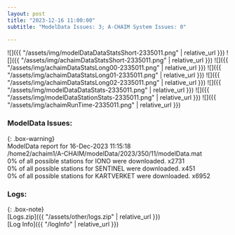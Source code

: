 ```yaml
---
layout: post
title: "2023-12-16 11:00:00"
subtitle: "ModelData Issues: 3; A-CHAIM System Issues: 0"

---
```


![]({{ "/assets/img/modelDataDataStatsShort-2335011.png" | relative_url }})
![]({{ "/assets/img/achaimDataStatsShort-2335011.png" | relative_url }})
![]({{ "/assets/img/achaimDataStatsLong00-2335011.png" | relative_url }})
![]({{ "/assets/img/achaimDataStatsLong01-2335011.png" | relative_url }})
![]({{ "/assets/img/achaimDataStatsLong02-2335011.png" | relative_url }})
![]({{ "/assets/img/modelDataDataStats-2335011.png" | relative_url }})
![]({{ "/assets/img/modelDataStationStats-2335011.png" | relative_url }})
![]({{ "/assets/img/achaimRunTime-2335011.png" | relative_url }})


### ModelData Issues:  
  
{: .box-warning}  
 ModelData report for 16-Dec-2023 11:15:18   
 /home2/achaim1/A-CHAIM/modelData/2023/350/11/modelData.mat   
 0% of all possible stations for IONO were downloaded. x2731   
 0% of all possible stations for SENTINEL were downloaded. x451   
 0% of all possible stations for KARTVERKET were downloaded. x6952   
  


### Logs:  
  
{: .box-note}  
[Logs.zip]({{ "/assets/other/logs.zip" | relative_url }})  
[Log Info]({{ "/logInfo" | relative_url }})  
